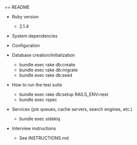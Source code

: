 == README

* Ruby version

  * 2.1.4

* System dependencies

* Configuration

* Database creation/initialization

  * bundle exec rake db:create
  * bundle exec rake db:migrate
  * bundle exec rake db:seed

* How to run the test suite

  * bundle exec rake db:setup RAILS_ENV=test
  * bundle exec rspec

* Services (job queues, cache servers, search engines, etc.)

  * bundle exec sidekiq

* Interview instructions

  * See INSTRUCTIONS.md